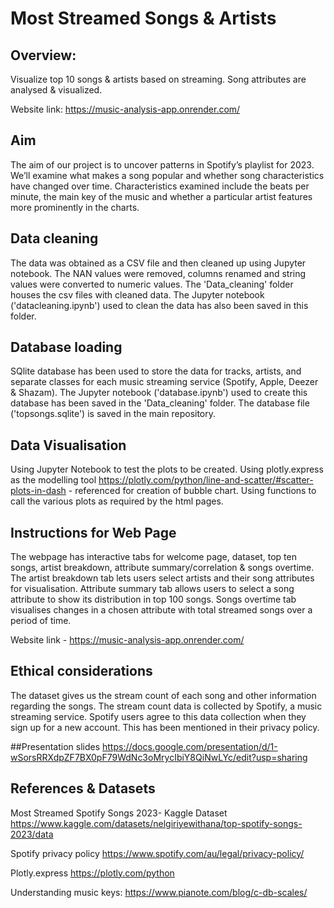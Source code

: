 # Most Streamed Songs & Artists

## Overview:
Visualize top 10 songs & artists based on streaming. Song attributes are analysed & visualized.

Website link: https://music-analysis-app.onrender.com/

## Aim
The aim of our project is to uncover patterns in Spotify’s playlist for 2023. We’ll examine what makes a song popular and whether song characteristics have changed over time.
Characteristics examined include the beats per minute, the main key of the music and whether a particular artist features more prominently in the charts.

## Data cleaning 
The data was obtained as a CSV file and then cleaned up using Jupyter notebook. The NAN values were removed, columns renamed and string values were converted to numeric values. The 'Data_cleaning' folder houses the csv files with cleaned data.
The Jupyter notebook ('datacleaning.ipynb') used to clean the data has also been saved in this folder.

## Database loading
SQlite database has been used to store the data for tracks, artists, and separate classes for each music streaming service (Spotify, Apple, Deezer & Shazam). 
The Jupyter notebook ('database.ipynb') used to create this database has been saved in the 'Data_cleaning' folder.
The database file ('topsongs.sqlite') is saved in the main repository.

## Data Visualisation
Using Jupyter Notebook to test the plots to be created. Using plotly.express as the modelling tool
https://plotly.com/python/line-and-scatter/#scatter-plots-in-dash - referenced for creation of bubble chart.
Using functions to call the various plots as required by the html pages.

## Instructions for Web Page
The webpage has interactive tabs for welcome page, dataset, top ten songs, artist breakdown, attribute summary/correlation & songs overtime.
The artist breakdown tab lets users select artists and their song attributes for visualisation.
Attribute summary tab allows users to select a song attribute to show its distribution in top 100 songs.
Songs overtime tab visualises changes in a chosen attribute with total streamed songs over a period of time.

Website link - https://music-analysis-app.onrender.com/

## Ethical considerations
The dataset gives us the stream count of each song and other information regarding the songs. The stream count data is collected by Spotify, a music streaming service. Spotify users agree to this data collection when they sign up for a new account. This has been mentioned in their privacy policy.

##Presentation slides
https://docs.google.com/presentation/d/1-wSorsRRXdpZF7BX0pF79WdNc3oMrycIbiY8QiNwLYc/edit?usp=sharing

## References & Datasets

Most Streamed Spotify Songs 2023- Kaggle Dataset https://www.kaggle.com/datasets/nelgiriyewithana/top-spotify-songs-2023/data

Spotify privacy policy https://www.spotify.com/au/legal/privacy-policy/

Plotly.express https://plotly.com/python

Understanding music keys: https://www.pianote.com/blog/c-db-scales/ 




